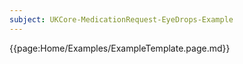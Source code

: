 ```yaml
---
subject: UKCore-MedicationRequest-EyeDrops-Example
---
```

{{page:Home/Examples/ExampleTemplate.page.md}}